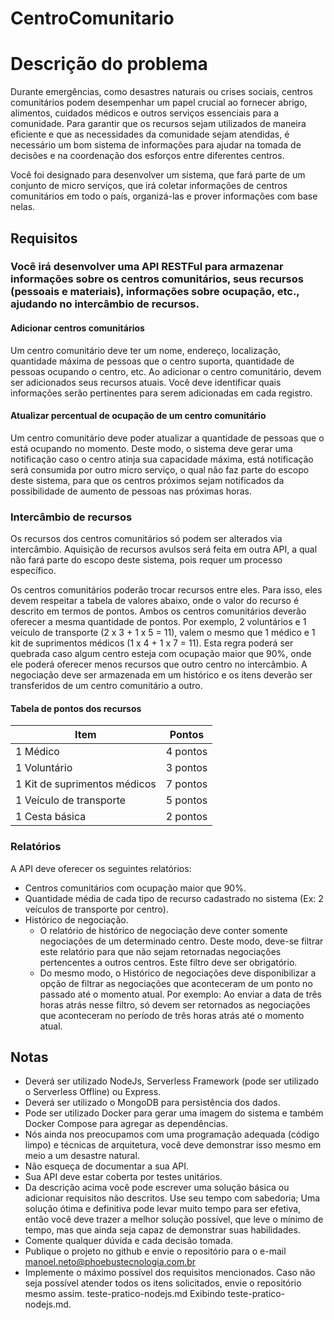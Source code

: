 # CentroComunitario

# Descrição do problema

Durante emergências, como desastres naturais ou crises sociais, centros comunitários podem desempenhar um papel crucial ao fornecer abrigo, alimentos, cuidados médicos e outros serviços essenciais para a comunidade. Para garantir que os recursos sejam utilizados de maneira eficiente e que as necessidades da comunidade sejam atendidas, é necessário um bom sistema de informações para ajudar na tomada de decisões e na coordenação dos esforços entre diferentes centros.

Você foi designado para desenvolver um sistema, que fará parte de um conjunto de micro serviços, que irá coletar informações de centros comunitários em todo o país, organizá-las e prover informações com base nelas.

## Requisitos

### Você irá desenvolver uma API RESTFul para armazenar informações sobre os centros comunitários, seus recursos (pessoais e materiais), informações sobre ocupação, etc., ajudando no intercâmbio de recursos.

#### Adicionar centros comunitários

Um centro comunitário deve ter um nome, endereço, localização, quantidade máxima de pessoas que o centro suporta, quantidade de pessoas ocupando o centro, etc. Ao adicionar o centro comunitário, devem ser adicionados seus recursos atuais. Você deve identificar quais informações serão pertinentes para serem adicionadas em cada registro.

#### Atualizar percentual de ocupação de um centro comunitário

Um centro comunitário deve poder atualizar a quantidade de pessoas que o está ocupando no momento. Deste modo, o sistema deve gerar uma notificação caso o centro atinja sua capacidade máxima, está notificação será consumida por outro micro serviço, o qual não faz parte do escopo deste sistema, para que os centros próximos sejam notificados da possibilidade de aumento de pessoas nas próximas horas.

### Intercâmbio de recursos

Os recursos dos centros comunitários só podem ser alterados via intercâmbio. Aquisição de recursos avulsos será feita em outra API, a qual não fará parte do escopo deste sistema, pois requer um processo específico.

Os centros comunitários poderão trocar recursos entre eles. Para isso, eles devem respeitar a tabela de valores abaixo, onde o valor do recurso é descrito em termos de pontos. Ambos os centros comunitários deverão oferecer a mesma quantidade de pontos. Por exemplo, 2 voluntários e 1 veículo de transporte (2 x 3 + 1 x 5 = 11), valem o mesmo que 1 médico e 1 kit de suprimentos médicos (1 x 4 + 1 x 7 = 11). Esta regra poderá ser quebrada caso algum centro esteja com ocupação maior que 90%, onde ele poderá oferecer menos recursos que outro centro no intercâmbio. A negociação deve ser armazenada em um histórico e os itens deverão ser transferidos de um centro comunitário a outro.

#### Tabela de pontos dos recursos

| Item | Pontos |
| ---------------------------- | -------- |
| 1 Médico | 4 pontos |
| 1 Voluntário | 3 pontos |
| 1 Kit de suprimentos médicos | 7 pontos |
| 1 Veículo de transporte | 5 pontos |
| 1 Cesta básica | 2 pontos |

### Relatórios

A API deve oferecer os seguintes relatórios:

- Centros comunitários com ocupação maior que 90%.
- Quantidade média de cada tipo de recurso cadastrado no sistema (Ex: 2 veículos de transporte por centro).
- Histórico de negociação.
  - O relatório de histórico de negociação deve conter somente negociações de um determinado centro. Deste modo, deve-se filtrar este relatório para que não sejam retornadas negociações pertencentes a outros centros. Este filtro deve ser obrigatório.
  - Do mesmo modo, o Histórico de negociações deve disponibilizar a opção de filtrar as negociações que aconteceram de um ponto no passado até o momento atual. Por exemplo: Ao enviar a data de três horas atrás nesse filtro, só devem ser retornados as negociações que aconteceram no período de três horas atrás até o momento atual.

## Notas

- Deverá ser utilizado NodeJs, Serverless Framework (pode ser utilizado o Serverless Offline) ou Express.
- Deverá ser utilizado o MongoDB para persistência dos dados.
- Pode ser utilizado Docker para gerar uma imagem do sistema e também Docker Compose para agregar as dependências.
- Nós ainda nos preocupamos com uma programação adequada (código limpo) e técnicas de arquitetura, você deve demonstrar isso mesmo em meio a um desastre natural.
- Não esqueça de documentar a sua API.
- Sua API deve estar coberta por testes unitários.
- Da descrição acima você pode escrever uma solução básica ou adicionar requisitos não descritos. Use seu tempo com sabedoria; Uma solução ótima e definitiva pode levar muito tempo para ser efetiva, então você deve trazer a melhor solução possível, que leve o mínimo de tempo, mas que ainda seja capaz de demonstrar suas habilidades.
- Comente qualquer dúvida e cada decisão tomada.
- Publique o projeto no github e envie o repositório  para o e-mail manoel.neto@phoebustecnologia.com.br
-  Implemente o máximo possível dos requisitos mencionados. Caso não seja possível atender todos os itens solicitados, envie o repositório mesmo assim.
teste-pratico-nodejs.md
Exibindo teste-pratico-nodejs.md.
